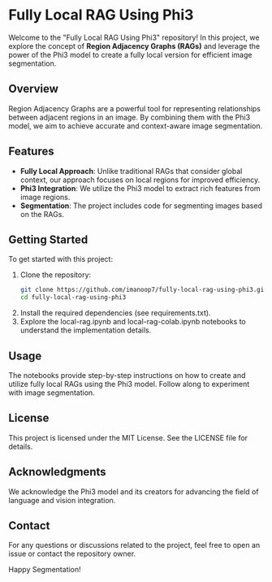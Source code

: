 # Fully Local RAG Using Phi3

Welcome to the "Fully Local RAG Using Phi3" repository! In this project, we explore the concept of **Region Adjacency Graphs (RAGs)** and leverage the power of the Phi3 model to create a fully local version for efficient image segmentation.

## Overview

Region Adjacency Graphs are a powerful tool for representing relationships between adjacent regions in an image. By combining them with the Phi3 model, we aim to achieve accurate and context-aware image segmentation.

## Features

- **Fully Local Approach**: Unlike traditional RAGs that consider global context, our approach focuses on local regions for improved efficiency.
- **Phi3 Integration**: We utilize the Phi3 model to extract rich features from image regions.
- **Segmentation**: The project includes code for segmenting images based on the RAGs.

## Getting Started

To get started with this project:

1. Clone the repository:
   ```bash
   git clone https://github.com/imanoop7/fully-local-rag-using-phi3.git
   cd fully-local-rag-using-phi3
2. Install the required dependencies (see requirements.txt).
3. Explore the local-rag.ipynb and local-rag-colab.ipynb notebooks to       
   understand the implementation details.

## Usage
The notebooks provide step-by-step instructions on how to create and utilize fully local RAGs using the Phi3 model. Follow along to experiment with image segmentation.

## License
This project is licensed under the MIT License. See the LICENSE file for details.

## Acknowledgments
We acknowledge the Phi3 model and its creators for advancing the field of language and vision integration.

## Contact
For any questions or discussions related to the project, feel free to open an issue or contact the repository owner.

Happy Segmentation!


